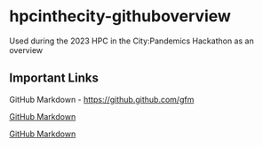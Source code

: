 # hpcinthecity-githuboverview
  
  Used during the 2023 HPC in the City:Pandemics Hackathon as an overview

## Important Links
GitHub Markdown - https://github.github.com/gfm

[GitHub Markdown](https://github.github.com/gfm)

<a href="https://github.github.com/gfm">GitHub Markdown</a>
